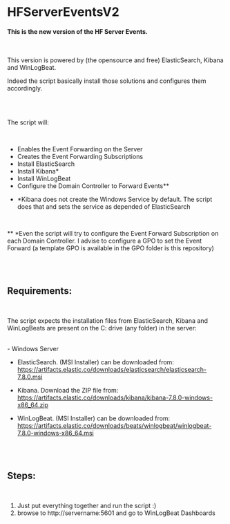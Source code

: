 # HFServerEventsV2

#### This is the new version of the HF Server Events. 

<br/>

This version is powered by (the opensource and free) ElasticSearch, Kibana and WinLogBeat.

Indeed the script basically install those solutions and configures them accordingly.

<br/><br/>

The script will:

<br/>

-	Enables the Event Forwarding on the Server 
-	Creates the Event Forwarding Subscriptions
-	Install ElasticSearch
-	Install Kibana*
-	Install WinLogBeat
-	Configure the Domain Controller to Forward Events**


* *Kibana does not create the Windows Service by default. The script does that and sets the service as depended of ElasticSearch

<br/>

** *Even the script will try to configure the Event Forward Subscription on each Domain Controller. I advise to configure a GPO to set the Event Forward (a template GPO is available in the GPO folder is this repository)

<br/><br/>

## Requirements:

<br/>

The script expects the installation files from ElasticSearch, Kibana and WinLogBeats are present on the C: drive (any folder) in the server:



<br/>
- Windows Server

- ElasticSearch. (MSI Installer) can be downloaded from: https://artifacts.elastic.co/downloads/elasticsearch/elasticsearch-7.8.0.msi 

-	Kibana. Download the ZIP file from: https://artifacts.elastic.co/downloads/kibana/kibana-7.8.0-windows-x86_64.zip 

-	WinLogBeat. (MSI Installer) can be downloaded from: https://artifacts.elastic.co/downloads/beats/winlogbeat/winlogbeat-7.8.0-windows-x86_64.msi 

<br/><br/>

## Steps:

<br/>

1) Just put everything together and run the script :)
2) browse to http://servername:5601 and go to WinLogBeat Dashboards 



<br/>
